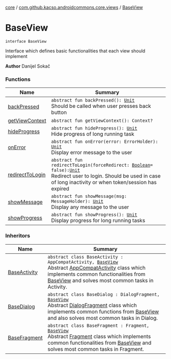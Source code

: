 [core](../../index.md) / [com.github.kacso.androidcommons.core.views](../index.md) / [BaseView](./index.md)

# BaseView

`interface BaseView`

Interface which defines basic functionalities that each view should implement

**Author**
Danijel Sokač

### Functions

| Name | Summary |
|---|---|
| [backPressed](back-pressed.md) | `abstract fun backPressed(): `[`Unit`](https://kotlinlang.org/api/latest/jvm/stdlib/kotlin/-unit/index.html)<br>Should be called when user presses back button |
| [getViewContext](get-view-context.md) | `abstract fun getViewContext(): Context?` |
| [hideProgress](hide-progress.md) | `abstract fun hideProgress(): `[`Unit`](https://kotlinlang.org/api/latest/jvm/stdlib/kotlin/-unit/index.html)<br>Hide progress of long running task |
| [onError](on-error.md) | `abstract fun onError(error: ErrorHolder): `[`Unit`](https://kotlinlang.org/api/latest/jvm/stdlib/kotlin/-unit/index.html)<br>Display error message to the user |
| [redirectToLogin](redirect-to-login.md) | `abstract fun redirectToLogin(forceRedirect: `[`Boolean`](https://kotlinlang.org/api/latest/jvm/stdlib/kotlin/-boolean/index.html)` = false): `[`Unit`](https://kotlinlang.org/api/latest/jvm/stdlib/kotlin/-unit/index.html)<br>Redirect user to login. Should be used in case of long inactivity or when token/session has expired |
| [showMessage](show-message.md) | `abstract fun showMessage(msg: MessageHolder): `[`Unit`](https://kotlinlang.org/api/latest/jvm/stdlib/kotlin/-unit/index.html)<br>Display any message to the user |
| [showProgress](show-progress.md) | `abstract fun showProgress(): `[`Unit`](https://kotlinlang.org/api/latest/jvm/stdlib/kotlin/-unit/index.html)<br>Display progress for long running tasks |

### Inheritors

| Name | Summary |
|---|---|
| [BaseActivity](../../com.github.kacso.androidcommons.core.activities/-base-activity/index.md) | `abstract class BaseActivity : AppCompatActivity, `[`BaseView`](./index.md)<br>Abstract [AppCompatActivity](#) class which implements common functionalities from [BaseView](./index.md) and solves most common tasks in Activity. |
| [BaseDialog](../../com.github.kacso.androidcommons.core.dialogs/-base-dialog/index.md) | `abstract class BaseDialog : DialogFragment, `[`BaseView`](./index.md)<br>Abstract [DialogFragment](#) class which implements common functions from [BaseView](./index.md) and also solves most common tasks in Dialog. |
| [BaseFragment](../../com.github.kacso.androidcommons.core.fragments/-base-fragment/index.md) | `abstract class BaseFragment : Fragment, `[`BaseView`](./index.md)<br>Abstract [Fragment](#) class which implements common functionalities from [BaseView](./index.md) and solves most common tasks in Fragment. |
